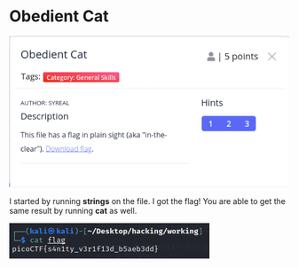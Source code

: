 # Obedient Cat

![](../../.gitbook/assets/image%20%2863%29.png)

I started by running **strings** on the file. I got the flag! You are able to get the same result by running **cat** as well.

![](../../.gitbook/assets/image%20%2858%29.png)

